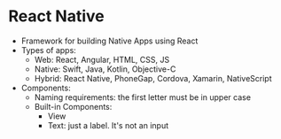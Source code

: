 # React Native

* Framework for building Native Apps using React
* Types of apps:
  * Web: React, Angular, HTML, CSS, JS
  * Native: Swift, Java, Kotlin, Objective-C
  * Hybrid:  React Native, PhoneGap, Cordova, Xamarin, NativeScript
* Components:
  * Naming requirements: the first letter must be in upper case
  * Built-in Components:
    * View
    * Text: just a label. It's not an input 





